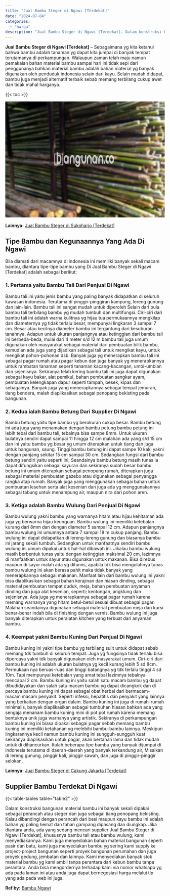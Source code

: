 ```yaml
---
title: "Jual Bambu Steger di Ngawi [Terdekat]"
date: "2024-07-04"
categories: 
  - "harga"
description: "Jual Bambu Steger di Ngawi [Terdekat]. Dalam konstruksi bangunan material bambu ini banyak sekali dipakai sebagai perancah atau steger dan juga sebagai tiang..."
---
```


**Jual Bambu Steger di Ngawi \[Terdekat\]** – Sebagaimana yg kita ketahui bahwa bambu adalah tanaman yg dapat kita jumpai di banyak tempat terutamanya di perkampungan. Walaupun zaman telah maju namun pemakaian bahan material bambu sampai hari ini tidak sepi dari penggunanya bahkan material bambu adalah bahan material yg banyak digunakan oleh penduduk indonesia selain dari kayu. Selain mudah didapat, bambu juga menjadi alternatif terbaik sebab memang terbilang cukup awet dan tidak mahal harganya.

{{< toc >}}

![Jual Bambu Steger di Ngawi [Terdekat]](/images/jual-bambu-tali-02.png)

**Lainnya:** [Jual Bambu Steger di Sukoharjo \[Terdekat\]](https://bambu.bangunan.co/jual-bambu-steger-di-sukoharjo-terdekat/)

## Tipe Bambu dan Kegunaannya Yang Ada Di Ngawi

Bila diamati dari macamnya di indonesia ini memiliki banyak sekali macam bambu, diantara tipe-tipe bambu yang Di Jual Bambu Steger di Ngawi \[Terdekat\] adalah sebagai berikut;

### 1\. Pertama yaitu Bambu Tali Dari Penjual Di Ngawi

Bambu tali ini yaitu jenis bambu yang paling banyak didapatkan di seluruh kawasan indonesia. Terutama di pinggir-pinggiran kampung, lereng gunung dan lain-lain. Bambu tali ini sangat mudah untuk diperoleh Selain dari pula bambu tali terbilang bambu yg mudah tumbuh dan multifungsi. Ciri-ciri dari bambu tali ini adalah warna kulitnya yg hijau tua permukaannya mengkilap dan diameternya yg tidak terlalu besar, mempunyai lingkaran 3 sampai 7 cm. Besar atau kecilnya diameter bambu ini tergantung dari kesuburan tanahnya. Adapun untuk ukuran panjangnya atau ketinggian dari bambu tali ini berbeda-beda, mulai dari 4 meter s/d 12 m bambu tali juga umum digunakan oleh masyarakat sebagai material dari pembuatan bilik bambu, kemudian ada juga yang dijadikan sebagai tali untuk mengikat kayu, untuk mengikat pohon-pohonan dsb. Banyak juga yg menerapkan bambu tali ini sebagai pagar rumah atau pagar kebun dan juga banyak yg menerapkannya untuk rambatan tanaman seperti tanaman kacang-kacangan, umbi-umbian dan sejenisnya. Sekiranya telah kering bambu tali ini juga dapat digunakan sebagai kayu bakar, alat pemikul, bahan pembuatan sangkar ayam, pembuatan kelengkapan dapur seperti tampah, besek, kipas dan sebagainya. Banyak juga yang menerapkannya sebagai tempat jemuran, tiang bendera, malah diaplikasikan sebagai penopang bekisting pada bangunan.

### 2\. Kedua ialah Bambu Betung Dari Supplier Di Ngawi

Bambu betung yaitu tipe bambu yg berukuran cukup besar. Bambu betung ini ada juga yang menamakan dengan bambu petung bambu petung ini lebih tebal dari bambu tali, tebalnya bisa sampe 8mm. Untuk ukuran bulatnya sendiri dapat sampai 11 hingga 12 cm malahan ada yang s/d 15 cm dan ini yaitu bambu yg besar yg umum diterapkan untuk tiang dan juga untuk bangunan, saung. Tinggi bambu betung ini dapat sampe 10 kaki yakni dengan panjang sekitar 15 cm sampai 30 cm. Sedangkan fungsi dari bambu betung sendiri yaitu seperti ini; Seandainya bambu betung masih tunas ia dapat difungsikan sebagai sayuran dan sekiranya sudah besar bambu betung ini umum diterapkan sebagai penopang rumah, diterapkan juga sebagai material pembuatan gazebo atau digunakan sebagai penyangga rangka atap rumah. Banyak juga yang menggunakan sebagai bahan untuk pembuatan lesehan serta alat kesenian dan juga ada yg menggunakannya sebagai tabung untuk menampung air, maupun nira dari pohon aren.

### 3\. Ketiga adalah Bambu Wulung Dari Penjual Di Ngawi

Bambu wulung yakni bambu yang warnanya hitam atau hijau kehitaman ada juga yg berwarna hijau keunguan. Bambu wulung ini memiliki ketebalan kurang dari 8mm dan dengan diameter 5 sampai 12 cm. Adapun panjangnya bambu wulung ini umumnya antara 7 sampai 18 m cukup panjang. Bambu wulung ini dapat didapatkan di lereng-lereng gunung dan biasanya bambu ini jarang sekali tumbuh. Sedangkan untuk manfaatnya sendiri bambu wulung ini umum dipakai untuk hal-hal dibawah ini. Jikalau bambu wulung masih berbentuk tunas yaitu dengan ketinggian maksimal 20 cm, lazimnya di manfaatkan untuk sayur atau digunakan untuk makanan. Bisa direbus maupun di sayur malah ada yg ditumis, apabila tdk bisa mengolahnya tunas bambu wulung ini akan berasa pahit maka tidak banyak yang menerapkannya sebagai makanan. Manfaat lain dari bambu wulung ini yakni bisa diaplikasikan sebagai bahan kerajinan dan hiasan dinding, sebagai material pembuatan tempat duduk, meja, bahan pembuatan anyaman dinding dan juga alat kesenian, seperti; kentongan, angklung dan sejenisnya. Ada juga yg menerapkannya sebagai pagar rumah karena memang warnanya yang hitam betul-betul sesuai dibuat sebagai pagar. Malahan seandainya digunakan sebagai material pembuatan meja dan kursi benar-benar indah bila di finishing dengan vernis. Bambu wulung ini juga banyak diterapkan untuk peralatan kitchen yang terbuat dari anyaman bambu.

### 4\. Keempat yakni Bambu Kuning Dari Penjual Di Ngawi

Bambu kuning ini yakni tipe bambu yg terbilang sulit untuk didapat sebab memang tdk tumbuh di seluruh tempat. Juga yg fungsinya tidak terlalu bisa dipercaya yakni tdk banyak digunakan oleh masyarakat umum. Ciri-ciri dari bambu kuning ini adalah ukuran bulatnya yg kecil kurang lebih 5 sd 8cm. Permukaan nya beruas-ruas dan tinggi batangnya yg tdk terlalu tinggi 4 sd 10m. Tapi mempunyai ketebalan yang amat tebal lazimnya tebalnya mencapai 2 cm. Bambu kuning ini yaitu salah satu macam bambu yg dapat dibudidayakan dan salah satu macam bambu yg dapat dicangkok dan di percaya bambu kuning ini dapat sebagai obat herbal dari bermacam-macam macam penyakit. Seperti infeksi, hepatitis dan penyakit yang lainnya yang berkaitan dengan organ dalam. Bambu kuning ini juga di rumah-rumah minimalis, banyak diaplikasikan sebagai tumbuhan hiasan bahkan ada yang sengaja menanam bambu kuning mini di pot pot rumah karena memang bentuknya unik juga warnanya yang artistik. Sekiranya di perkampungan bambu kuning ini biasa dipakai sebagai pagar sebab memang bambu kuning ini memiliki ketahanan yg melebihi bambu-bambu lainnya. Meskipun lingkarannya kecil namun bambu kuning ini sungguh-sungguh kuat sekiranya diaplikasikan untuk pagar, akan bertahan lama dan tidak mudah untuk di dihancurkan. Itulah beberapa tipe bambu yang banyak dijumpai di indonesia terutama di daerah-daerah yang banyak terkandung air, Misalkan di lereng gunung, pinggir kali, pinggir sawah, dan juga di pinggir-pinggir selokan.

**Lainnya:** [Jual Bambu Steger di Cakung Jakarta \[Terdekat\]](https://bambu.bangunan.co/jual-bambu-steger-di-cakung-jakarta-terdekat/)

## Supplier Bambu Terdekat Di Ngawi

{{< table-tables table="table2" >}}

Dalam konstruksi bangunan material bambu ini banyak sekali dipakai sebagai perancah atau steger dan juga sebagai tiang penopang bekisting. Kalau dibandingi dengan perancah dari besi maupun kayu bambu ini adalah bahan yg paling hemat dan tahan gampang dipasang dan diungkap. Jika diantara anda, ada yang sedang mencari supplier Jual Bambu Steger di Ngawi \[Terdekat\], khususnya bambu tali atau bambu wulung, kami menyediakannya. Kami juga menyediakan bahan material bangunan seperti pasir dan batu, kami juga menyediakan bambu yg sering kami supply ke project-project bangunan seperti proyek bangunan perumahan dan juga proyek gedung, jembatan dan lainnya. Kami menyediakan banyak stok material bambu yg kami ambil tanpa perantara dari kebun bambu tanpa perantara. Anda bisa mengordernya terhadap kami via nomor whatsapp yg ada pada laman ini atau anda juga dapat bernegosiasi harga melalui tlp yang ada pada web ini juga.

**Ref by:** [Bambu Ngawi](https://id.wikipedia.org/wiki/Bambu)

